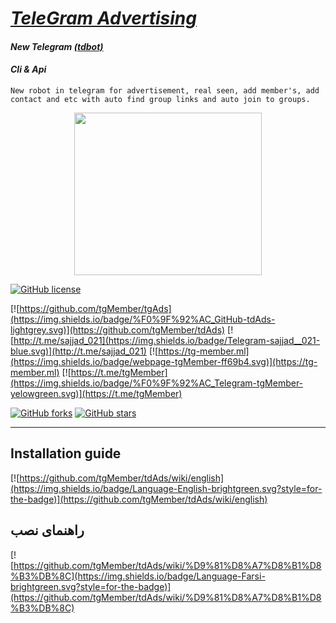 # [_TeleGram Advertising_](https://t.me/tgMember)

#### _New Telegram_ [*(tdbot)*](https://valtman.name/telegram-bot)

#### _Cli & Api_


```New robot in telegram for advertisement, real seen, add member's, add contact and etc with auto find group links and auto join to groups.```


<p align="center"> <img class="td" style="vertical-align: middle;" background="rgb(231, 235, 240)" src="https://github.com/sajjad-021/KingPKG/blob/master/26200221_(1).jpg" alt="" width="300" height="260" /></p>


[![GitHub license](https://img.shields.io/badge/license-New%20BSD-blue.svg)](https://raw.githubusercontent.com/tgMember/tgAds/master/LICENSE)

[![https://github.com/tgMember/tgAds](https://img.shields.io/badge/%F0%9F%92%AC_GitHub-tdAds-lightgrey.svg)](https://github.com/tgMember/tdAds)
[![http://t.me/sajjad_021](https://img.shields.io/badge/Telegram-sajjad__021-blue.svg)](http://t.me/sajjad_021)
   [![https://tg-member.ml](https://img.shields.io/badge/webpage-tgMember-ff69b4.svg)](https://tg-member.ml)
[![https://t.me/tgMember](https://img.shields.io/badge/%F0%9F%92%AC_Telegram-tgMember-yelowgreen.svg)](https://t.me/tgMember)

[![GitHub forks](https://img.shields.io/github/forks/tgMember/tdAds.svg?style=plastic)](https://github.com/tgMember/tdAds/network)
[![GitHub stars](https://img.shields.io/github/stars/tgMember/tdAds.svg?style=plastic)](https://github.com/tgMember/tdAds/stargazers)


***

## Installation guide

   [![https://github.com/tgMember/tdAds/wiki/english](https://img.shields.io/badge/Language-English-brightgreen.svg?style=for-the-badge)](https://github.com/tgMember/tdAds/wiki/english)
   
 
 ## راهنمای نصب
 
[![https://github.com/tgMember/tdAds/wiki/%D9%81%D8%A7%D8%B1%D8%B3%DB%8C](https://img.shields.io/badge/Language-Farsi-brightgreen.svg?style=for-the-badge)](https://github.com/tgMember/tdAds/wiki/%D9%81%D8%A7%D8%B1%D8%B3%DB%8C)
